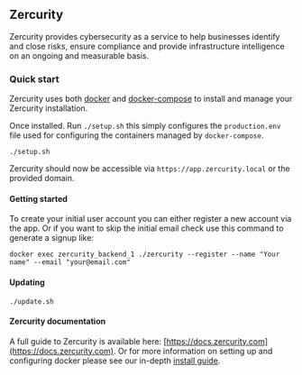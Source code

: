 ## Zercurity

Zercurity provides cybersecurity as a service to help businesses identify and close risks, ensure compliance and provide infrastructure intelligence on an ongoing and measurable basis.

### Quick start

Zercurity uses both [docker](https://docs.docker.com/engine/install/) and [docker-compose](https://docs.docker.com/compose/install/) to install and manage your Zercurity installation.

Once installed. Run `./setup.sh` this simply configures the `production.env` file used for configuring the containers managed by `docker-compose`.

```
./setup.sh
```

Zercurity should now be accessible via `https://app.zercurity.local` or the provided domain.

#### Getting started

To create your initial user account you can either register a new account via the app. Or if
you want to skip the initial email check use this command to generate a signup like:

```
docker exec zercurity_backend_1 ./zercurity --register --name "Your name" --email "your@email.com"
```

#### Updating

```
./update.sh
```

#### Zercurity documentation

A full guide to Zercurity is available here: [https://docs.zercurity.com](https://docs.zercurity.com). Or for more information on setting up and configuring docker please see our in-depth [install guide](https://docs.zercurity.com/onprem/index.html).

